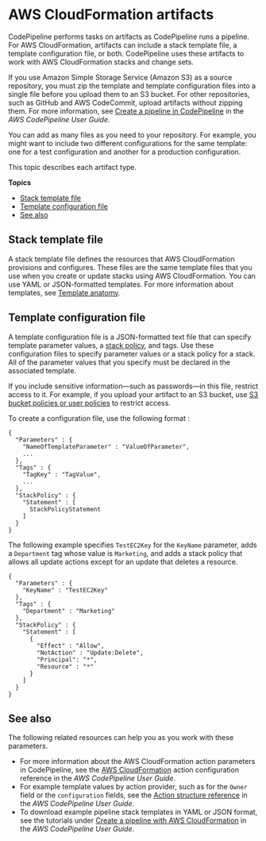 # AWS CloudFormation artifacts<a name="continuous-delivery-codepipeline-cfn-artifacts"></a>

CodePipeline performs tasks on artifacts as CodePipeline runs a pipeline\. For AWS CloudFormation, artifacts can include a stack template file, a template configuration file, or both\. CodePipeline uses these artifacts to work with AWS CloudFormation stacks and change sets\.

If you use Amazon Simple Storage Service \(Amazon S3\) as a source repository, you must zip the template and template configuration files into a single file before you upload them to an S3 bucket\. For other repositories, such as GitHub and AWS CodeCommit, upload artifacts without zipping them\. For more information, see [Create a pipeline in CodePipeline](https://docs.aws.amazon.com/codepipeline/latest/userguide/how-to-create-pipelines.html) in the *AWS CodePipeline User Guide*\.

You can add as many files as you need to your repository\. For example, you might want to include two different configurations for the same template: one for a test configuration and another for a production configuration\.

This topic describes each artifact type\.

**Topics**
+ [Stack template file](#w9005ab1c21c15c13)
+ [Template configuration file](#w9005ab1c21c15c15)
+ [See also](#w9005ab1c21c15c19)

## Stack template file<a name="w9005ab1c21c15c13"></a>

A stack template file defines the resources that AWS CloudFormation provisions and configures\. These files are the same template files that you use when you create or update stacks using AWS CloudFormation\. You can use YAML or JSON\-formatted templates\. For more information about templates, see [Template anatomy](template-anatomy.md)\.

## Template configuration file<a name="w9005ab1c21c15c15"></a>

A template configuration file is a JSON\-formatted text file that can specify template parameter values, a [stack policy](protect-stack-resources.md), and tags\. Use these configuration files to specify parameter values or a stack policy for a stack\. All of the parameter values that you specify must be declared in the associated template\.

If you include sensitive information—such as passwords—in this file, restrict access to it\. For example, if you upload your artifact to an S3 bucket, use [S3 bucket policies or user policies](https://docs.aws.amazon.com/AmazonS3/latest/dev/using-iam-policies.html) to restrict access\.

To create a configuration file, use the following format :

```
{
  "Parameters" : {
    "NameOfTemplateParameter" : "ValueOfParameter",
    ...
  },
  "Tags" : {
    "TagKey" : "TagValue",
    ...
  }, 
  "StackPolicy" : {
    "Statement" : [
      StackPolicyStatement
    ]
  }
}
```

The following example specifies `TestEC2Key` for the `KeyName` parameter, adds a `Department` tag whose value is `Marketing`, and adds a stack policy that allows all update actions except for an update that deletes a resource\.

```
{
  "Parameters" : {
    "KeyName" : "TestEC2Key"
  },
  "Tags" : {
    "Department" : "Marketing"
  },
  "StackPolicy" : {
    "Statement" : [
      {
        "Effect" : "Allow",
        "NotAction" : "Update:Delete",
        "Principal": "*",
        "Resource" : "*"
      }
    ]
  }
}
```

## See also<a name="w9005ab1c21c15c19"></a>

The following related resources can help you as you work with these parameters\.
+ For more information about the AWS CloudFormation action parameters in CodePipeline, see the [AWS CloudFormation](https://docs.aws.amazon.com/codepipeline/latest/userguide/action-reference-CloudFormation.html) action configuration reference in the *AWS CodePipeline User Guide*\.
+ For example template values by action provider, such as for the `Owner` field or the `configuration` fields, see the [Action structure reference](https://docs.aws.amazon.com/codepipeline/latest/userguide/action-reference.html) in the *AWS CodePipeline User Guide*\.
+ To download example pipeline stack templates in YAML or JSON format, see the tutorials under [Create a pipeline with AWS CloudFormation](https://docs.aws.amazon.com/codepipeline/latest/userguide/tutorials-cloudformation.html) in the *AWS CodePipeline User Guide*\.